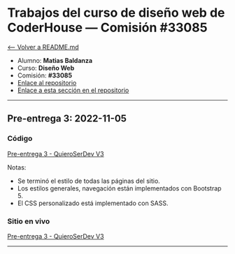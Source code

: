 # Trabajos del curso de diseño web de CoderHouse — Comisión #33085

[<-- Volver a README.md](../README.md)

- Alumno: **Matias Baldanza**
- Curso: **Diseño Web**
- Comisión: **#33085**
- [Enlace al repositorio](https://github.com/matiasbaldanza/coderhouse-diseno-web-33085)
- [Enlace a esta sección en el repositorio](https://github.com/matiasbaldanza/coderhouse-diseno-web-33085/tree/main/PreEntrega3-Baldanza)

<hr>

## Pre-entrega 3: 2022-11-05

### Código

[Pre-entrega 3 - QuieroSerDev V3](https://github.com/matiasbaldanza/coderhouse-diseno-web-33085/tree/main/PreEntrega3-Baldanza)

Notas:

- Se terminó el estilo de todas las páginas del sitio.
- Los estilos generales, navegación están implementados con Bootstrap 5.
- El CSS personalizado está implementado con SASS.

### Sitio en vivo

[Pre-entrega 3 - QuieroSerDev V3](https://matiasbaldanza.github.io/coderhouse-diseno-web-33085/PreEntrega3-Baldanza/)

<hr>
